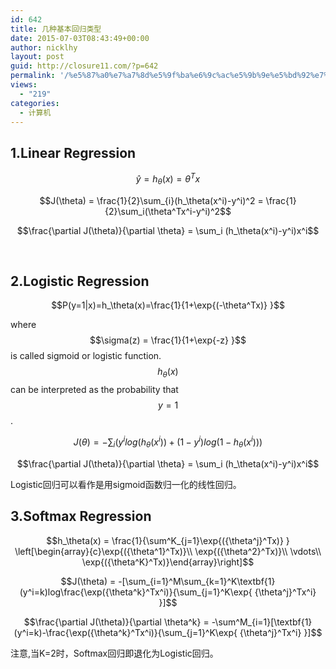```yaml
---
id: 642
title: 几种基本回归类型
date: 2015-07-03T08:43:49+00:00
author: nicklhy
layout: post
guid: http://closure11.com/?p=642
permalink: '/%e5%87%a0%e7%a7%8d%e5%9f%ba%e6%9c%ac%e5%9b%9e%e5%bd%92%e7%b1%bb%e5%9e%8b/'
views:
  - "219"
categories:
  - 计算机
---
```

## 1.Linear Regression
  



  $$\hat{y}=h_\theta(x)=\theta^Tx$$



  $$J(\theta) = \frac{1}{2}\sum_{i}(h_\theta(x^i)-y^i)^2 = \frac{1}{2}\sum_i(\theta^Tx^i-y^i)^2$$



  $$\frac{\partial J(\theta)}{\partial \theta} = \sum_i (h_\theta(x^i)-y^i)x^i$$


&nbsp; 

## 2.Logistic Regression
  



  $$P(y=1|x)=h_\theta(x)=\frac{1}{1+\exp{(-\theta^Tx)} }$$


where $$\sigma(z) = \frac{1}{1+\exp{-z} }$$ is called sigmoid or logistic function. $$h_\theta(x)$$ can be interpreted as the probability that $$y=1$$ . 


  $$J(\theta) = -\sum_i(y^i log(h_\theta(x^i))+(1-y^i)log(1-h_\theta(x^i)))$$



  $$\frac{\partial J(\theta)}{\partial \theta} = \sum_i (h_\theta(x^i)-y^i)x^i$$


Logistic回归可以看作是用sigmoid函数归一化的线性回归。 

## 3.Softmax Regression
  



  $$h_\theta(x) = \frac{1}{\sum^K_{j=1}\exp{({\theta^j}^Tx)} } \left[\begin{array}{c}\exp{({\theta^1}^Tx)}\\ \exp{({\theta^2}^Tx)}\\ \vdots\\ \exp{({\theta^K}^Tx)}\end{array}\right]$$



  $$J(\theta) = -[\sum_{i=1}^M\sum_{k=1}^K\textbf{1}(y^i=k)log\frac{\exp({\theta^k}^Tx^i)}{\sum_{j=1}^K\exp{ {\theta^j}^Tx^i} }]$$



  $$\frac{\partial J(\theta)}{\partial \theta^k} = -\sum^M_{i=1}[\textbf{1}(y^i=k)-\frac{\exp({\theta^k}^Tx^i)}{\sum_{j=1}^K\exp{ {\theta^j}^Tx^i} }]$$


注意,当K=2时，Softmax回归即退化为Logistic回归。